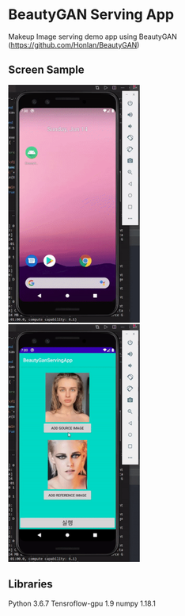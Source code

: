 # BeautyGAN Serving App 

Makeup Image serving demo app using BeautyGAN (https://github.com/Honlan/BeautyGAN)

## Screen Sample

<img src="https://github.com/mgmix/BeautyGanServingApp/blob/master/action/app_launch1.gif" height="480">
<img src="https://github.com/mgmix/BeautyGanServingApp/blob/master/action/app_launch2.gif" height="480">


## Libraries

Python 3.6.7
Tensroflow-gpu 1.9
numpy 1.18.1
